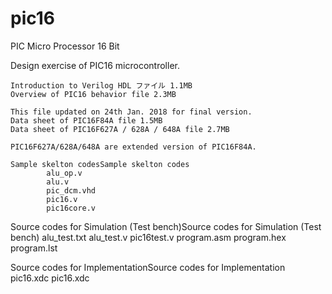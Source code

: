 # pic16
PIC Micro Processor 16 Bit

Design exercise of PIC16 microcontroller.

    Introduction to Verilog HDL ファイル 1.1MB
    Overview of PIC16 behavior file 2.3MB

    This file updated on 24th Jan. 2018 for final version.
    Data sheet of PIC16F84A file 1.5MB
    Data sheet of PIC16F627A / 628A / 648A file 2.7MB

    PIC16F627A/628A/648A are extended version of PIC16F84A.
     	
    Sample skelton codesSample skelton codes
    	 	alu_op.v
    	 	alu.v
    	 	pic_dcm.vhd
    	 	pic16.v
    	 	pic16core.v

 	
Source codes for Simulation (Test bench)Source codes for Simulation (Test bench)
	 	alu_test.txt
	 	alu_test.v
	 	pic16test.v
	 	program.asm
	 	program.hex
	 	program.lst
 	
Source codes for ImplementationSource codes for Implementation
	 	pic16.xdc
                pic16.xdc


